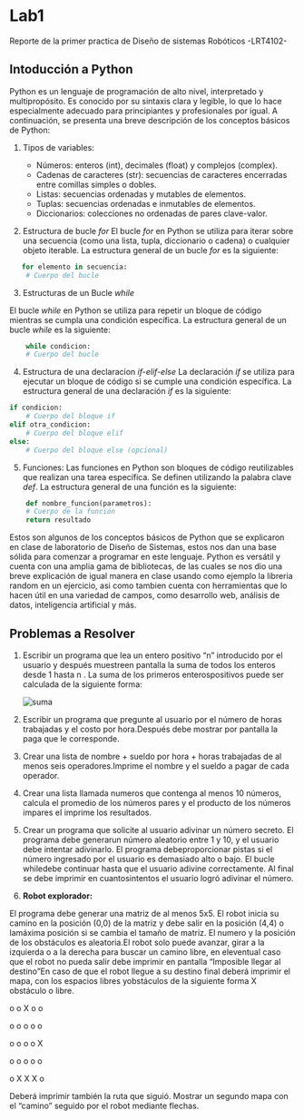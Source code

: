 # Lab1
Reporte de la primer practica de Diseño de sistemas Robóticos -LRT4102-

## Intoducción a Python

Python es un lenguaje de programación de alto nivel, interpretado y multipropósito. Es conocido por su sintaxis clara y legible, lo que lo hace especialmente adecuado para principiantes y profesionales por igual. A continuación, se presenta una breve descripción de los conceptos básicos de Python:
1. Tipos de variables:
   
   * Números: enteros (int), decimales (float) y complejos (complex).
   * Cadenas de caracteres (str): secuencias de caracteres encerradas entre comillas simples o dobles.
   * Listas: secuencias ordenadas y mutables de elementos.
   * Tuplas: secuencias ordenadas e inmutables de elementos.
   * Diccionarios: colecciones no ordenadas de pares clave-valor.

3. Estructura de bucle *for*
El bucle *for* en Python se utiliza para iterar sobre una secuencia (como una lista, tupla, diccionario o cadena) o cualquier objeto iterable. La estructura general de un bucle *for* es la siguiente:

```python
   for elemento in secuencia:
    # Cuerpo del bucle
```

3.  Estructuras de un Bucle *while*

El bucle *while* en Python se utiliza para repetir un bloque de código mientras se cumpla una condición específica. La estructura general de un bucle *while* es la siguiente:

```python
    while condicion:
    # Cuerpo del bucle
```

4. Estructura de una declaracion *if-elif-else*
La declaración *if* se utiliza para ejecutar un bloque de código si se cumple una condición específica. La estructura general de una declaración *if* es la siguiente:

```python
if condicion:
    # Cuerpo del bloque if
elif otra_condicion:
    # Cuerpo del bloque elif
else:
    # Cuerpo del bloque else (opcional)
```

5. Funciones:
Las funciones en Python son bloques de código reutilizables que realizan una tarea específica. Se definen utilizando la palabra clave *def*. La estructura general de una función es la siguiente:
```python
    def nombre_funcion(parametros):
    # Cuerpo de la función
    return resultado
```

Estos son algunos de los conceptos básicos de Python que se explicaron en clase de laboratorio de Diseño de Sistemas, estos nos dan una base sólida para comenzar a programar en este lenguaje. Python es versátil y cuenta con una amplia gama de bibliotecas, de las cuales se nos dio una breve explicación de igual manera en clase usando como ejemplo la libreria random en un ejercicio, asi como tambien cuenta con herramientas que lo hacen útil en una variedad de campos, como desarrollo web, análisis de datos, inteligencia artificial y más.

## Problemas a Resolver

1. Escribir un programa que lea un entero positivo “n” introducido por el usuario y después muestreen pantalla la suma de todos los enteros desde 1 hasta n . La suma de los primeros enterospositivos puede ser calculada de la siguiente forma:
   
   ![suma](https://github.com/andre261220/Lab1/assets/132303647/9d4b63ea-3d91-49ce-9749-6a20d85a2a8d)
   
2. Escribir un programa que pregunte al usuario por el número de horas trabajadas y el costo por hora.Después debe mostrar por pantalla la paga que le corresponde.
3. Crear una lista de nombre + sueldo por hora + horas trabajadas de al menos seis operadores.Imprime el nombre y el sueldo a pagar de cada operador.
4. Crear una lista llamada numeros que contenga al menos 10 números, calcula el promedio de los números pares y el producto de los números impares eI imprime los resultados.
5. Crear un programa que solicite al usuario adivinar un número secreto. El programa debe generarun número aleatorio entre 1 y 10, y el usuario debe intentar adivinarlo. El programa debeproporcionar pistas si el número ingresado por el usuario es demasiado alto o bajo. El bucle whiledebe continuar hasta que el usuario adivine correctamente. Al final se debe imprimir en cuantosintentos el usuario logró adivinar el número.
6. **Robot explorador:**
   
El programa debe generar una matriz de al menos 5x5. El robot inicia su camino en la posición (0,0) de la matriz y debe salir en la posición (4,4) o lamáxima posición si se cambia el tamaño de matriz. El numero y la posición de los obstáculos es aleatoria.El robot solo puede avanzar, girar a la izquierda o a la derecha para buscar un camino libre, en eleventual caso que el robot no pueda salir debe imprimir en pantalla “Imposible llegar al destino”En caso de que el robot llegue a su destino final deberá imprimir el mapa, con los espacios libres yobstáculos de la siguiente forma X obstáculo o libre.

o o X o o

o o o o o

o o o o X

o o o o o

o X X X o

Deberá imprimir también la ruta que siguió. Mostrar un segundo mapa con el “camino” seguido por el robot mediante flechas.


